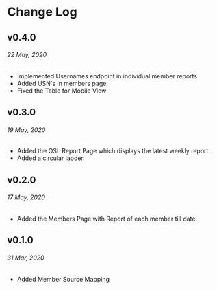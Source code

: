 # Change Log

## v0.4.0

###### _22 May, 2020_

- Implemented Usernames endpoint in individual member reports
- Added USN's in members page
- Fixed the Table for Mobile View

## v0.3.0

###### _19 May, 2020_

- Added the OSL Report Page which displays the latest weekly report.
- Added a circular laoder.

## v0.2.0

###### _17 May, 2020_

- Added the Members Page with Report of each member till date.

## v0.1.0

###### _31 Mar, 2020_

- Added Member Source Mapping
